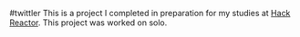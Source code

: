 #twittler
This is a project I completed in preparation for my studies at [Hack Reactor](http://hackreactor.com). This project was worked on solo.